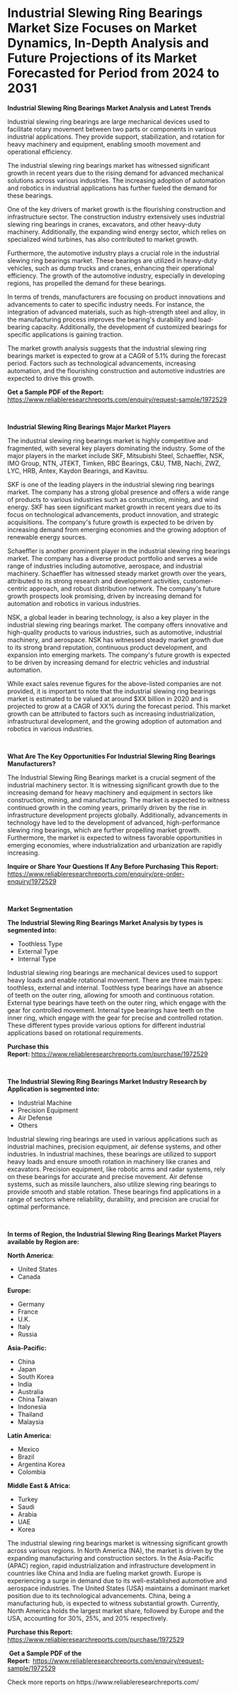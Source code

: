 <p><h1>Industrial Slewing Ring Bearings Market Size Focuses on Market Dynamics, In-Depth Analysis and Future Projections of its Market Forecasted for Period from 2024 to 2031</h1></p><p><strong>Industrial Slewing Ring Bearings Market Analysis and Latest Trends</strong></p>
<p><p>Industrial slewing ring bearings are large mechanical devices used to facilitate rotary movement between two parts or components in various industrial applications. They provide support, stabilization, and rotation for heavy machinery and equipment, enabling smooth movement and operational efficiency.</p><p>The industrial slewing ring bearings market has witnessed significant growth in recent years due to the rising demand for advanced mechanical solutions across various industries. The increasing adoption of automation and robotics in industrial applications has further fueled the demand for these bearings.</p><p>One of the key drivers of market growth is the flourishing construction and infrastructure sector. The construction industry extensively uses industrial slewing ring bearings in cranes, excavators, and other heavy-duty machinery. Additionally, the expanding wind energy sector, which relies on specialized wind turbines, has also contributed to market growth.</p><p>Furthermore, the automotive industry plays a crucial role in the industrial slewing ring bearings market. These bearings are utilized in heavy-duty vehicles, such as dump trucks and cranes, enhancing their operational efficiency. The growth of the automotive industry, especially in developing regions, has propelled the demand for these bearings.</p><p>In terms of trends, manufacturers are focusing on product innovations and advancements to cater to specific industry needs. For instance, the integration of advanced materials, such as high-strength steel and alloy, in the manufacturing process improves the bearing's durability and load-bearing capacity. Additionally, the development of customized bearings for specific applications is gaining traction.</p><p>The market growth analysis suggests that the industrial slewing ring bearings market is expected to grow at a CAGR of 5.1% during the forecast period. Factors such as technological advancements, increasing automation, and the flourishing construction and automotive industries are expected to drive this growth.</p></p>
<p><strong>Get a Sample PDF of the Report:&nbsp;</strong> <a href="https://www.reliableresearchreports.com/enquiry/request-sample/1972529">https://www.reliableresearchreports.com/enquiry/request-sample/1972529</a></p>
<p>&nbsp;</p>
<p><strong>Industrial Slewing Ring Bearings Major Market Players</strong></p>
<p><p>The industrial slewing ring bearings market is highly competitive and fragmented, with several key players dominating the industry. Some of the major players in the market include SKF, Mitsubishi Steel, Schaeffler, NSK, IMO Group, NTN, JTEKT, Timken, RBC Bearings, C&U, TMB, Nachi, ZWZ, LYC, HRB, Antex, Kaydon Bearings, and Kavitsu.</p><p>SKF is one of the leading players in the industrial slewing ring bearings market. The company has a strong global presence and offers a wide range of products to various industries such as construction, mining, and wind energy. SKF has seen significant market growth in recent years due to its focus on technological advancements, product innovation, and strategic acquisitions. The company's future growth is expected to be driven by increasing demand from emerging economies and the growing adoption of renewable energy sources.</p><p>Schaeffler is another prominent player in the industrial slewing ring bearings market. The company has a diverse product portfolio and serves a wide range of industries including automotive, aerospace, and industrial machinery. Schaeffler has witnessed steady market growth over the years, attributed to its strong research and development activities, customer-centric approach, and robust distribution network. The company's future growth prospects look promising, driven by increasing demand for automation and robotics in various industries.</p><p>NSK, a global leader in bearing technology, is also a key player in the industrial slewing ring bearings market. The company offers innovative and high-quality products to various industries, such as automotive, industrial machinery, and aerospace. NSK has witnessed steady market growth due to its strong brand reputation, continuous product development, and expansion into emerging markets. The company's future growth is expected to be driven by increasing demand for electric vehicles and industrial automation.</p><p>While exact sales revenue figures for the above-listed companies are not provided, it is important to note that the industrial slewing ring bearings market is estimated to be valued at around $XX billion in 2020 and is projected to grow at a CAGR of XX% during the forecast period. This market growth can be attributed to factors such as increasing industrialization, infrastructural development, and the growing adoption of automation and robotics in various industries.</p></p>
<p>&nbsp;</p>
<p><strong>What Are The Key Opportunities For Industrial Slewing Ring Bearings Manufacturers?</strong></p>
<p><p>The Industrial Slewing Ring Bearings market is a crucial segment of the industrial machinery sector. It is witnessing significant growth due to the increasing demand for heavy machinery and equipment in sectors like construction, mining, and manufacturing. The market is expected to witness continued growth in the coming years, primarily driven by the rise in infrastructure development projects globally. Additionally, advancements in technology have led to the development of advanced, high-performance slewing ring bearings, which are further propelling market growth. Furthermore, the market is expected to witness favorable opportunities in emerging economies, where industrialization and urbanization are rapidly increasing.</p></p>
<p><strong>Inquire or Share Your Questions If Any Before Purchasing This Report:</strong> <a href="https://www.reliableresearchreports.com/enquiry/pre-order-enquiry/1972529">https://www.reliableresearchreports.com/enquiry/pre-order-enquiry/1972529</a></p>
<p>&nbsp;</p>
<p><strong>Market Segmentation</strong></p>
<p><strong>The Industrial Slewing Ring Bearings Market Analysis by types is segmented into:</strong></p>
<p><ul><li>Toothless Type</li><li>External Type</li><li>Internal Type</li></ul></p>
<p><p>Industrial slewing ring bearings are mechanical devices used to support heavy loads and enable rotational movement. There are three main types: toothless, external and internal. Toothless type bearings have an absence of teeth on the outer ring, allowing for smooth and continuous rotation. External type bearings have teeth on the outer ring, which engage with the gear for controlled movement. Internal type bearings have teeth on the inner ring, which engage with the gear for precise and controlled rotation. These different types provide various options for different industrial applications based on rotational requirements.</p></p>
<p><strong>Purchase this Report:&nbsp;</strong><a href="https://www.reliableresearchreports.com/purchase/1972529">https://www.reliableresearchreports.com/purchase/1972529</a></p>
<p>&nbsp;</p>
<p><strong>The Industrial Slewing Ring Bearings Market Industry Research by Application is segmented into:</strong></p>
<p><ul><li>Industrial Machine</li><li>Precision Equipment</li><li>Air Defense</li><li>Others</li></ul></p>
<p><p>Industrial slewing ring bearings are used in various applications such as industrial machines, precision equipment, air defense systems, and other industries. In industrial machines, these bearings are utilized to support heavy loads and ensure smooth rotation in machinery like cranes and excavators. Precision equipment, like robotic arms and radar systems, rely on these bearings for accurate and precise movement. Air defense systems, such as missile launchers, also utilize slewing ring bearings to provide smooth and stable rotation. These bearings find applications in a range of sectors where reliability, durability, and precision are crucial for optimal performance.</p></p>
<p>&nbsp;</p>
<p><strong>In terms of Region, the Industrial Slewing Ring Bearings Market Players available by Region are:</strong></p>
<p>
    <p> <strong> North America: </strong>
        <ul>
            <li>United States</li>
            <li>Canada</li>
        </ul>
        </p> 
    <p> <strong> Europe: </strong>
        <ul>
            <li>Germany</li>
            <li>France</li>
            <li>U.K.</li>
            <li>Italy</li>
            <li>Russia</li>
        </ul>
        </p> 
    <p> <strong> Asia-Pacific: </strong>
        <ul>
            <li>China</li>
            <li>Japan</li>
            <li>South Korea</li>
            <li>India</li>
            <li>Australia</li>
            <li>China Taiwan</li>
            <li>Indonesia</li>
            <li>Thailand</li>
            <li>Malaysia</li>
        </ul>
        </p> 
    <p> <strong> Latin America: </strong>
        <ul>
            <li>Mexico</li>
            <li>Brazil</li>
            <li>Argentina Korea</li>
            <li>Colombia</li>
        </ul>
        </p> 
    <p> <strong> Middle East & Africa: </strong>
        <ul>
            <li>Turkey</li>
            <li>Saudi</li>
            <li>Arabia</li>
            <li>UAE</li>
            <li>Korea</li>
        </ul>
    </p>
    </p>
<p><p>The industrial slewing ring bearings market is witnessing significant growth across various regions. In North America (NA), the market is driven by the expanding manufacturing and construction sectors. In the Asia-Pacific (APAC) region, rapid industrialization and infrastructure development in countries like China and India are fueling market growth. Europe is experiencing a surge in demand due to its well-established automotive and aerospace industries. The United States (USA) maintains a dominant market position due to its technological advancements. China, being a manufacturing hub, is expected to witness substantial growth. Currently, North America holds the largest market share, followed by Europe and the USA, accounting for 30%, 25%, and 20% respectively.</p></p>
<p><strong>Purchase this Report: </strong><a href="https://www.reliableresearchreports.com/purchase/1972529">https://www.reliableresearchreports.com/purchase/1972529</a></p>
<p>&nbsp;<strong>Get a Sample PDF of the Report:&nbsp;&nbsp;</strong><a href="https://www.reliableresearchreports.com/enquiry/request-sample/1972529">https://www.reliableresearchreports.com/enquiry/request-sample/1972529</a></p>
<p><strong></strong></p>
<p>Check more reports on https://www.reliableresearchreports.com/</p>
